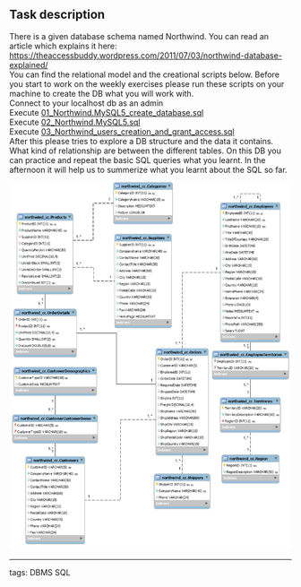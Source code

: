 ## Task description

There is a given database schema named Northwind. You can read an article which explains it here:  
https://theaccessbuddy.wordpress.com/2011/07/03/northwind-database-explained/  
You can find the relational model and the creational scripts below. Before you start to work on the weekly exercises please run these scripts on your machine to create the DB what you will work with.  
Connect to your localhost db as an admin  
Execute [01_Northwind.MySQL5_create_database.sql](sample/01_Northwind.MySQL5_create_database.sql)  
Execute [02_Northwind.MySQL5.sql](sample/02_Northwind.MySQL5.sql)  
Execute [03_Northwind_users_creation_and_grant_access.sql](sample/03_Northwind_users_creation_and_grant_access.sql)  
After this please tries to explore a DB structure and the data it contains. What kind of relationship are between the different tables. On this DB you can practice and repeat the basic SQL queries what you learnt. In the afternoon it will help us to summerize what you learnt about the SQL so far.

![](sample/remote_northwind.png)

-----------

tags: DBMS SQL
